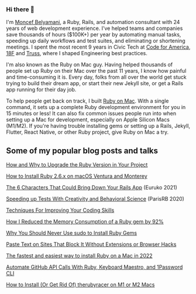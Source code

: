 ### Hi there 👋

I'm [Moncef Belyamani](https://www.moncefbelyamani.com/), a Ruby, Rails, and automation consultant with 24 years of web development experience. I’ve helped teams and companies save thousands of hours ($100K+) per year by automating manual tasks, speeding up daily workflows and test suites, and eliminating or shortening meetings. I spent the most recent 9 years in Civic Tech at [Code for America](https://github.com/codeforamerica), [18F](https://github.com/18F) and [Truss](https://github.com/TrussWorks), where I shaped Engineering best practices.

I'm also known as the Ruby on Mac guy. Having helped thousands of people set up Ruby on their Mac over the past 11 years, I know how painful and time-consuming it is. Every day, folks from all over the world get stuck trying to build their dream app, or start their new Jekyll site, or get a Rails app running for their day job. 

To help people get back on track, I built [Ruby on Mac](https://www.rubyonmac.dev/?utm_campaign=gh-readme). With a single command, it sets up a complete Ruby development environment for you in 15 minutes or less! It can also fix common issues people run into when setting up a Mac for development, especially on Apple Silicon Macs (M1/M2). If you're having trouble installing gems or setting up a Rails, Jekyll, Flutter, React Native, or other Ruby project, give Ruby on Mac a try. 

## Some of my popular blog posts and talks
[How and Why to Upgrade the Ruby Version in Your Project](https://www.rubyonmac.dev/how-to-upgrade-the-ruby-version-in-your-project)

[How to Install Ruby 2.6.x on macOS Ventura and Monterey](https://www.rubyonmac.dev/how-to-install-ruby-2-6-on-macos-13-ventura)

[The 6 Characters That Could Bring Down Your Rails App](https://www.moncefbelyamani.com/the-6-characters-that-could-bring-down-your-rails-app/) (Euruko 2021)

[Speeding up Tests With Creativity and Behavioral Science](https://www.youtube.com/watch?v=Rs5HBkPkTSA) (ParisRB 2020)

[Techniques For Improving Your Coding Skills](https://www.moncefbelyamani.com/techniques-for-improving-your-coding-skills/)

[How I Reduced the Memory Consumption of a Ruby gem by 92%](https://www.moncefbelyamani.com/a-trip-down-memory-lane-with-derailed-benchmarks/)

[Why You Should Never Use sudo to Install Ruby Gems](https://www.moncefbelyamani.com/why-you-should-never-use-sudo-to-install-ruby-gems/)

[Paste Text on Sites That Block It Without Extensions or Browser Hacks](https://www.moncefbelyamani.com/paste-text-on-sites-that-block-it-without-extensions-or-browser-hacks/)

[The fastest and easiest way to install Ruby on a Mac in 2022](https://www.moncefbelyamani.com/how-to-install-xcode-homebrew-git-rvm-ruby-on-mac/)

[Automate GitHub API Calls With Ruby, Keyboard Maestro, and 1Password CLI](https://www.moncefbelyamani.com/automate-github-api-calls-with-ruby-keyboard-maestro-and-1password-cli/)

[How to Install (Or Get Rid Of) therubyracer on M1 or M2 Macs](https://www.rubyonmac.dev/how-to-install-therubyracer-on-m1-m2-apple-silicon-mac)

<!--
**monfresh/monfresh** is a ✨ _special_ ✨ repository because its `README.md` (this file) appears on your GitHub profile.

Here are some ideas to get you started:

- 🔭 I’m currently working on ...
- 🌱 I’m currently learning ...
- 👯 I’m looking to collaborate on ...
- 🤔 I’m looking for help with ...
- 💬 Ask me about ...
- 📫 How to reach me: ...
- 😄 Pronouns: ...
- ⚡ Fun fact: ...
-->

